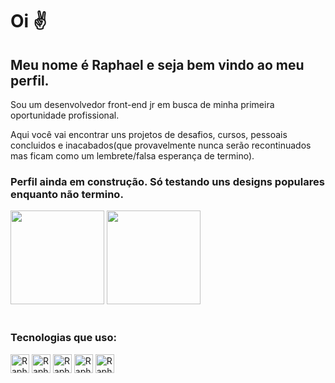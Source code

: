 <h1>Oi ✌</h1>
<h2>Meu nome é Raphael e seja bem vindo ao meu perfil.</h2>
<p>Sou um desenvolvedor front-end jr em busca de minha primeira oportunidade profissional.</p>
<p>Aqui você vai encontrar uns projetos de desafios, cursos, pessoais concluidos e inacabados(que provavelmente nunca serão recontinuados mas ficam como um lembrete/falsa esperança de termino).</p>

<h3> Perfil ainda em construção. Só testando uns designs populares enquanto não termino.</h3>
<div>
  <img height="150em" src="https://github-readme-stats.vercel.app/api?username=raphaelmoura11&hide=contribs&theme=blueberry"/> 
  <img height="150em" src="https://github-readme-stats.vercel.app/api/top-langs/?username=raphaelmoura11&layout=compact&theme=blueberry">
</div>



<div style="display: inline_block"><br>
  <h3>Tecnologias que uso:</h3>
  <img align="center" alt="Rapha-html" height="30" width="30" src="https://cdn.jsdelivr.net/gh/devicons/devicon/icons/html5/html5-plain.svg">
  <img align="center" alt="Rapha-css" height="30" width="30" src="https://cdn.jsdelivr.net/gh/devicons/devicon/icons/css3/css3-plain.svg">
  <img align="center" alt="Rapha-git" height="30" width="30" src="https://cdn.jsdelivr.net/gh/devicons/devicon/icons/git/git-original.svg">
  <img align="center" alt="Rapha-js" height="30" width="30" src="https://cdn.jsdelivr.net/gh/devicons/devicon/icons/javascript/javascript-original.svg">
  <img align="center" alt="Rapha-react" height="30" width="30" src="https://cdn.jsdelivr.net/gh/devicons/devicon/icons/react/react-original.svg">
</div>

<!--
**RaphaelMoura11/RaphaelMoura11** is a ✨ _special_ ✨ repository because its `README.md` (this file) appears on your GitHub profile.

Here are some ideas to get you started:

- 🔭 I’m currently working on ...
- 🌱 I’m currently learning ...
- 👯 I’m looking to collaborate on ...
- 🤔 I’m looking for help with ...
- 💬 Ask me about ...
- 📫 How to reach me: ...
- ⚡ Fun fact: ...
-->
